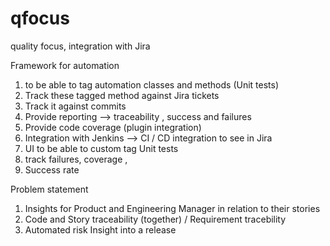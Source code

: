 # qfocus
quality focus, integration with Jira

Framework for automation 

1. to be able to tag automation classes and methods (Unit tests)
2. Track these tagged method  against Jira tickets
3. Track it against commits
4. Provide reporting --> traceability , success and failures 
5. Provide code coverage (plugin integration)
6. Integration with Jenkins --> CI / CD integration to see in Jira
7. UI to be able to custom tag Unit tests
8. track failures, coverage ,
9. Success rate



Problem statement 

1. Insights for Product and Engineering Manager in relation to their stories
2. Code and Story traceability (together) / Requirement tracebility
3. Automated risk Insight into a release


